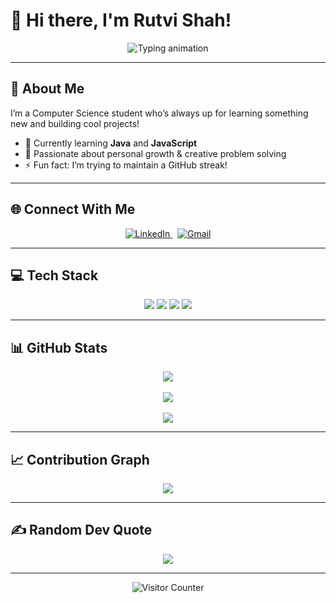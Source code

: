 # 🌸 Hi there, I'm Rutvi Shah!

<p align="center">
  <img src="https://readme-typing-svg.herokuapp.com?font=Fira+Code&size=26&duration=3000&pause=800&color=7FFF00&center=true&vCenter=true&width=500&lines=Hey%2C+I'm+Rutvi+Shah+👋;Code.+Create.+Repeat.+💻" alt="Typing animation" />
</p>

---

## 💫 About Me

I’m a Computer Science student who’s always up for learning something new and building cool projects!

- 🔭 Currently learning **Java** and **JavaScript**  
- 🌱 Passionate about personal growth & creative problem solving  
- ⚡ Fun fact: I’m trying to maintain a GitHub streak!

---

## 🌐 Connect With Me

<p align="center">
  <a href="https://www.linkedin.com/in/rutvi-shah-55b72b317">
    <img src="https://img.shields.io/badge/LinkedIn-blue?style=for-the-badge&logo=linkedin&logoColor=white" alt="LinkedIn"/>
  </a>
  &nbsp;
  <a href="mailto:shahrutvi020@gmail.com">
    <img src="https://img.shields.io/badge/Email-D14836?style=for-the-badge&logo=gmail&logoColor=white" alt="Gmail"/>
  </a>
</p>

---

## 💻 Tech Stack

<p align="center">
  <img src="https://img.shields.io/badge/C-%2300599C.svg?style=for-the-badge&logo=c&logoColor=white" />
  <img src="https://img.shields.io/badge/C++-%2300599C.svg?style=for-the-badge&logo=c%2B%2B&logoColor=white" />
  <img src="https://img.shields.io/badge/Java-%23ED8B00.svg?style=for-the-badge&logo=openjdk&logoColor=white" />
  <img src="https://img.shields.io/badge/Canva-%2300C4CC.svg?style=for-the-badge&logo=Canva&logoColor=white" />
</p>

---

## 📊 GitHub Stats

<p align="center">
  <img src="https://github-readme-stats.vercel.app/api?username=RutviShah2&theme=chartreuse-dark&hide_border=true&show_icons=true" />
  <br><br>
  <img src="https://nirzak-streak-stats.vercel.app/?user=RutviShah2&theme=chartreuse-dark&hide_border=true" />
  <br><br>
  <img src="https://github-readme-stats.vercel.app/api/top-langs/?username=RutviShah2&theme=chartreuse-dark&hide_border=true&layout=compact" />
</p>

---

## 📈 Contribution Graph

<p align="center">
  <img src="https://github-readme-activity-graph.vercel.app/graph?username=RutviShah2&theme=x-code&bg_color=070707&hide_border=true" />
</p>

---

## ✍ Random Dev Quote

<p align="center">
  <img src="https://quotes-github-readme.vercel.app/api?type=horizontal&theme=merko" />
</p>

---

<p align="center">
  <img src="https://visitcount.itsvg.in/api?id=rutvi0409&icon=0&color=0" alt="Visitor Counter"/>
</p>
